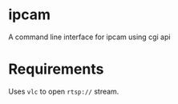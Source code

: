 # ipcam
A command line interface for ipcam using cgi api

# Requirements
Uses `vlc` to open `rtsp://` stream.

